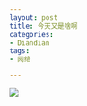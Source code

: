 ```yaml
---
layout: post
title: 今天又是啥啊
categories:
- Diandian
tags:
- 网络

---
```

<img src="http://m2.img.srcdd.com/farm4/7/4EA1CE687C68201CEC4199BB5D19E007_330_136.GIF" />